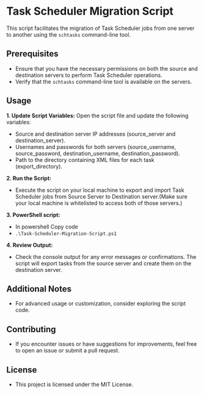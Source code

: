 # Task Scheduler Migration Script

This script facilitates the migration of Task Scheduler jobs from one server to another using the `schtasks` command-line tool.

## Prerequisites

- Ensure that you have the necessary permissions on both the source and destination servers to perform Task Scheduler operations.
- Verify that the `schtasks` command-line tool is available on the servers.

## Usage

**1. Update Script Variables:**
Open the script file and update the following variables:
- Source and destination server IP addresses (source_server and destination_server).
- Usernames and passwords for both servers (source_username, source_password, destination_username, destination_password).
- Path to the directory containing XML files for each task (export_directory).

**2. Run the Script:**
- Execute the script on your local machine to export and import Task Scheduler jobs from Source Server to Destination server.(Make sure your local machine is whitelisted to access both of those servers.)

**3. PowerShell script:**
- In powershell Copy code
- ```.\Task-Scheduler-Migration-Script.ps1```

**4. Review Output:**
- Check the console output for any error messages or confirmations. The script will export tasks from the source server and create them on the destination server.

## Additional Notes
- For advanced usage or customization, consider exploring the script code.

## Contributing
- If you encounter issues or have suggestions for improvements, feel free to open an issue or submit a pull request.

## License
- This project is licensed under the MIT License.
